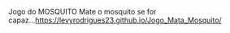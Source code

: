 Jogo do MOSQUITO
Mate o mosquito se for capaz...https://levyrodrigues23.github.io/Jogo_Mata_Mosquito/
